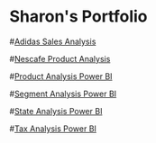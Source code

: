 # Sharon's Portfolio

#[Adidas Sales Analysis](https://user-images.githubusercontent.com/107446050/233481712-3d82e730-cc59-4634-85a0-3d4e9e989e03.png)

#[Nescafe Product Analysis](https://user-images.githubusercontent.com/107446050/233482471-5894dd19-4924-40e3-ba75-32ef2fc71d5e.png)

#[Product Analysis Power BI](https://user-images.githubusercontent.com/107446050/233482531-56029434-44b3-42d4-be4d-6b40bf8fde21.png)

#[Segment Analysis Power BI](https://user-images.githubusercontent.com/107446050/233482605-cd5632a5-8a78-46d7-ba34-b2c7ab1ff0b4.png)

#[State Analysis Power BI](https://user-images.githubusercontent.com/107446050/233482703-4550f286-9ffc-49ac-ad3e-f9073ba6686f.png)

#[Tax Analysis Power BI](https://user-images.githubusercontent.com/107446050/233482844-436d99c8-4916-4253-98cf-91829889e639.png)

